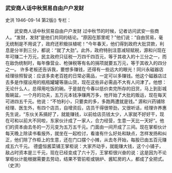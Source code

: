 ### 武安商人话中秋贸易自由户户发财
史洪
1946-09-14
第2版()
专栏：

　　武安商人话中秋贸易自由户户发财
    过中秋节的时候，记者访问武安一些商人。“发财，发财”是他们共同的结论。“原因在那里呢？”他们说：“自由贸易，毫无统制是不用说了，政府还积极扶植呢！”今年春天，他们得到政府大批贷款，利息是分半到三分，都说：“就了大劲”。此外，政府特别注意减轻赋税，源和兴现在年可赚二十万元，民主政府只征税一万四千四百元，等于其收入的十三分之一，而在敌伪统制时，每年像营业、枪弹税等有名的捐项就要五万元，等于其收入的四分之一。
    许多老板还告诉我，要想多赚钱，还得有一些远大的眼光！同兴永磁器店经理徐照智说：应该多卖老百姓的日常必需品，一定可以多赚钱。他这个磁器店过去多是作摆设用的瓶瓶罐罐等唐山货，现在这些非必需品不大有人问津了。他想：无论什么人，总得用吃饭的碗。于是就在今春以低价卖完所存的旧货，马上到彭城贩碗盆，一个月的功夫，五万元本钱净赚两万多，他开始了大批的贩运，现在每天可进四五千元。他说：“不怕利小，只要卖的多，多跑两遭就是钱。”
    源和兴药铺除经理、医生外，有四个店员，自增资后，店员干得很带劲，又很听话，经理许养惠先生说，“东伙关系搞好了，就能赚钱，以前给店员钱太少，人家就不好好干，现在可和以前大不同啦，东家伙计成了一家人，合力经营，生意一天比一天好”。他们的资本由去冬的一万元变为五万五千元。门面由一间开成了三间。现在掌柜伙计每天晚上除读书看报外，就坐在一起检讨，看谁有什么好处和缺点，怎样发扬和纠正，他们除了作柜上的生意，还在门口摆个小摊，从去冬开始，每股已由五百元赚成五六千元。
    德盛恒酱菜铺王掌柜说：大家齐动手，就能赚大钱，这个小铺子，敌占时资本是三千元，现在已经变成了六十万，王掌柜很兴奋的说：这是因为不论掌柜伙计能根据需要去劳动，结果不管前柜或锅炉、酱缸房的人，都成了全把式。
    （史洪）
